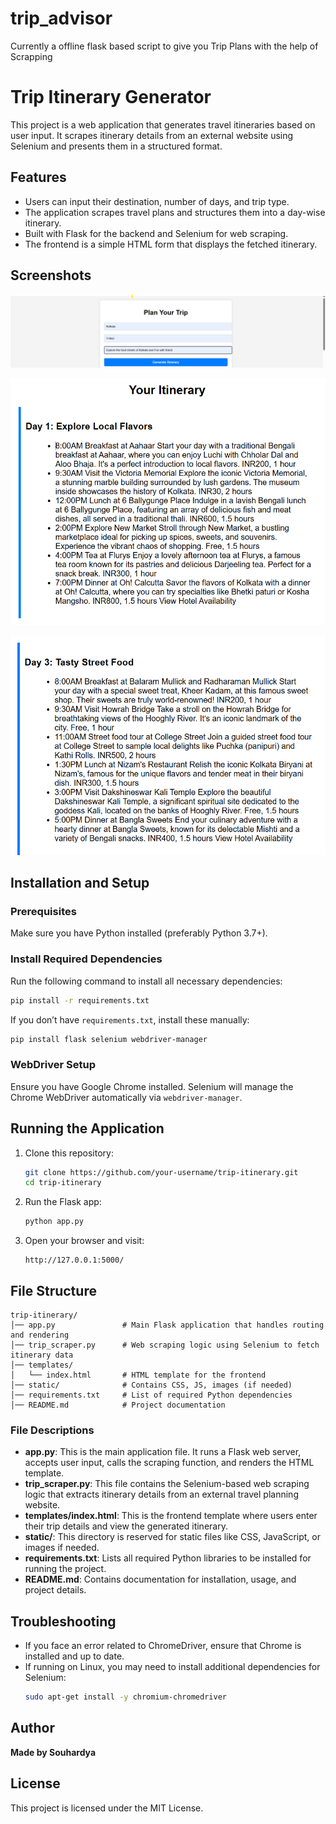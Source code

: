 # trip_advisor
Currently a offline flask based script to give you Trip Plans with the help of Scrapping

# Trip Itinerary Generator

This project is a web application that generates travel itineraries based on user input. It scrapes itinerary details from an external website using Selenium and presents them in a structured format.

## Features
- Users can input their destination, number of days, and trip type.
- The application scrapes travel plans and structures them into a day-wise itinerary.
- Built with Flask for the backend and Selenium for web scraping.
- The frontend is a simple HTML form that displays the fetched itinerary.

## Screenshots

![Screenshot 1](https://raw.githubusercontent.com/souhardyaghosh/trip_advisor/main/ss1.png)

![Screenshot 2](https://raw.githubusercontent.com/souhardyaghosh/trip_advisor/main/ss2.png)

![Screenshot 3](https://raw.githubusercontent.com/souhardyaghosh/trip_advisor/main/ss3.png)


## Installation and Setup

### Prerequisites
Make sure you have Python installed (preferably Python 3.7+).

### Install Required Dependencies
Run the following command to install all necessary dependencies:
```bash
pip install -r requirements.txt
```

If you don’t have `requirements.txt`, install these manually:
```bash
pip install flask selenium webdriver-manager
```

### WebDriver Setup
Ensure you have Google Chrome installed. Selenium will manage the Chrome WebDriver automatically via `webdriver-manager`.

## Running the Application
1. Clone this repository:
   ```bash
   git clone https://github.com/your-username/trip-itinerary.git
   cd trip-itinerary
   ```
2. Run the Flask app:
   ```bash
   python app.py
   ```
3. Open your browser and visit:
   ```
   http://127.0.0.1:5000/
   ```

## File Structure
```
trip-itinerary/
│── app.py               # Main Flask application that handles routing and rendering
│── trip_scraper.py      # Web scraping logic using Selenium to fetch itinerary data
│── templates/
│   └── index.html       # HTML template for the frontend
│── static/              # Contains CSS, JS, images (if needed)
│── requirements.txt     # List of required Python dependencies
│── README.md            # Project documentation
```

### File Descriptions
- **app.py**: This is the main application file. It runs a Flask web server, accepts user input, calls the scraping function, and renders the HTML template.
- **trip_scraper.py**: This file contains the Selenium-based web scraping logic that extracts itinerary details from an external travel planning website.
- **templates/index.html**: This is the frontend template where users enter their trip details and view the generated itinerary.
- **static/**: This directory is reserved for static files like CSS, JavaScript, or images if needed.
- **requirements.txt**: Lists all required Python libraries to be installed for running the project.
- **README.md**: Contains documentation for installation, usage, and project details.

## Troubleshooting
- If you face an error related to ChromeDriver, ensure that Chrome is installed and up to date.
- If running on Linux, you may need to install additional dependencies for Selenium:
  ```bash
  sudo apt-get install -y chromium-chromedriver
  ```

## Author
**Made by Souhardya**

## License
This project is licensed under the MIT License.

